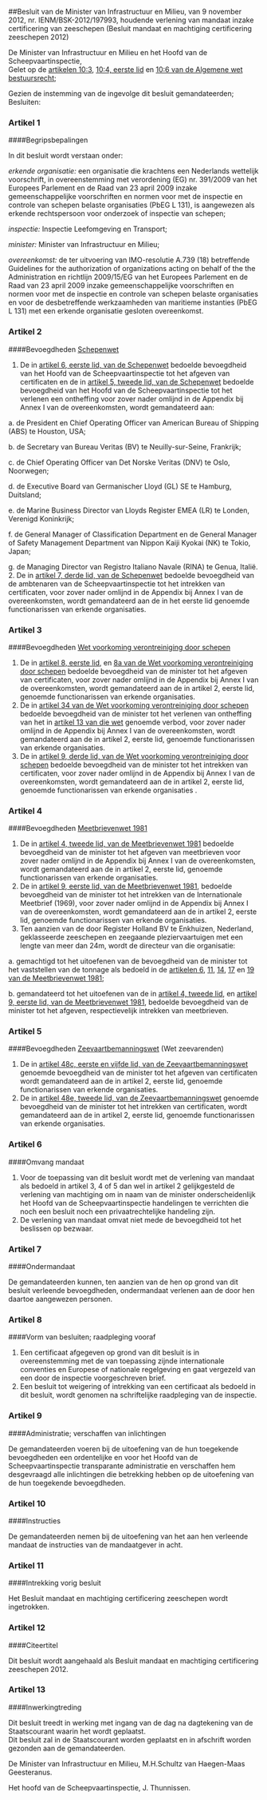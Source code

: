<meta http-equiv='Content-Type' content='text/html; charset=utf-8' />

##Besluit van de Minister van Infrastructuur en Milieu, van 9 november 2012, nr. IENM/BSK-2012/197993, houdende verlening van mandaat inzake certificering van zeeschepen (Besluit mandaat en machtiging certificering zeeschepen 2012)

De Minister van Infrastructuur en Milieu en het Hoofd van de Scheepvaartinspectie,  
Gelet op de [artikelen 10:3](../../../../../../../../../wet/algemene/wet/bestuursrecht/BWBR0005537/README.md), [10:4, eerste lid](../../../../../../../../../wet/algemene/wet/bestuursrecht/BWBR0005537/README.md) en [10:6 van de Algemene wet bestuursrecht](../../../../../../../../../wet/algemene/wet/bestuursrecht/BWBR0005537/README.md);

Gezien de instemming van de ingevolge dit besluit gemandateerden;
Besluiten:    

### Artikel  1  

####Begripsbepalingen

In dit besluit wordt verstaan onder: 

*erkende organisatie:* een organisatie die krachtens een Nederlands wettelijk voorschrift, in overeenstemming met verordening (EG) nr. 391/2009 van het Europees Parlement en de Raad van 23 april 2009 inzake gemeenschappelijke voorschriften en normen voor met de inspectie en controle van schepen belaste organisaties (PbEG L 131), is aangewezen als erkende rechtspersoon voor onderzoek of inspectie van schepen;  

*inspectie:* Inspectie Leefomgeving en Transport;  

*minister:* Minister van Infrastructuur en Milieu;  

*overeenkomst:* de ter uitvoering van IMO-resolutie A.739 (18) betreffende Guidelines for the authorization of organizations acting on behalf of the the Administration en richtlijn 2009/15/EG van het Europees Parlement en de Raad van 23 april 2009 inzake gemeenschappelijke voorschriften en normen voor met de inspectie en controle van schepen belaste organisaties en voor de desbetreffende werkzaamheden van maritieme instanties (PbEG L 131) met een erkende organisatie gesloten overeenkomst.    

### Artikel  2  

####Bevoegdheden [Schepenwet](../../../../../../../../../rijkswet/schepenwet/BWBR0001876/README.md)

1.  De in [artikel 6, eerste lid, van de Schepenwet](../../../../../../../../../rijkswet/schepenwet/BWBR0001876/README.md) bedoelde bevoegdheid van het Hoofd van de Scheepvaartinspectie tot het afgeven van certificaten en de in [artikel 5, tweede lid, van de Schepenwet](../../../../../../../../../rijkswet/schepenwet/BWBR0001876/README.md) bedoelde bevoegdheid van het Hoofd van de Scheepvaartinspectie tot het verlenen een ontheffing voor zover nader omlijnd in de Appendix bij Annex I van de overeenkomsten, wordt gemandateerd aan: 

a. de President en Chief Operating Officer van American Bureau of Shipping (ABS) te Houston, USA;  

b. de Secretary van Bureau Veritas (BV) te Neuilly-sur-Seine, Frankrijk;  

c. de Chief Operating Officer van Det Norske Veritas (DNV) te Oslo, Noorwegen;  

d. de Executive Board van Germanischer Lloyd (GL) SE te Hamburg, Duitsland;  

e. de Marine Business Director van Lloyds Register EMEA (LR) te Londen, Verenigd Koninkrijk;  

f. de General Manager of Classification Department en de General Manager of Safety Management Department van Nippon Kaiji Kyokai (NK) te Tokio, Japan;  

g. de Managing Director van Registro Italiano Navale (RINA) te Genua, Italië.     
2.  De in [artikel 7, derde lid, van de Schepenwet](../../../../../../../../../rijkswet/schepenwet/BWBR0001876/README.md) bedoelde bevoegdheid van de ambtenaren van de Scheepvaartinspectie tot het intrekken van certificaten, voor zover nader omlijnd in de Appendix bij Annex I van de overeenkomsten, wordt gemandateerd aan de in het eerste lid genoemde functionarissen van erkende organisaties.   

### Artikel  3  

####Bevoegdheden [Wet voorkoming verontreiniging door schepen](../../../../../../../../../wet/wet/voorkoming/verontreiniging/door/schepen/BWBR0003642/README.md)

1.  De in [artikel 8, eerste lid](../../../../../../../../../wet/wet/voorkoming/verontreiniging/door/schepen/BWBR0003642/README.md), en [8a van de Wet voorkoming verontreiniging door schepen](../../../../../../../../../wet/wet/voorkoming/verontreiniging/door/schepen/BWBR0003642/README.md) bedoelde bevoegdheid van de minister tot het afgeven van certificaten, voor zover nader omlijnd in de Appendix bij Annex I van de overeenkomsten, wordt gemandateerd aan de in artikel 2, eerste lid, genoemde functionarissen van erkende organisaties.   
2.  De in [artikel 34 van de Wet voorkoming verontreiniging door schepen](../../../../../../../../../wet/wet/voorkoming/verontreiniging/door/schepen/BWBR0003642/README.md) bedoelde bevoegdheid van de minister tot het verlenen van ontheffing van het in [artikel 13 van die wet](../../../../../../../../../wet/wet/voorkoming/verontreiniging/door/schepen/BWBR0003642/README.md) genoemde verbod, voor zover nader omlijnd in de Appendix bij Annex I van de overeenkomsten, wordt gemandateerd aan de in artikel 2, eerste lid, genoemde functionarissen van erkende organisaties.   
3.  De in [artikel 9, derde lid, van de Wet voorkoming verontreiniging door schepen](../../../../../../../../../wet/wet/voorkoming/verontreiniging/door/schepen/BWBR0003642/README.md) bedoelde bevoegdheid van de minister tot het intrekken van certificaten, voor zover nader omlijnd in de Appendix bij Annex I van de overeenkomsten, wordt gemandateerd aan de in artikel 2, eerste lid, genoemde functionarissen van erkende organisaties .   

### Artikel  4  

####Bevoegdheden [Meetbrievenwet 1981](../../../../../../../../../wet/meetbrievenwet/1981/BWBR0003378/README.md)

1.  De in [artikel 4, tweede lid, van de Meetbrievenwet 1981](../../../../../../../../../wet/meetbrievenwet/1981/BWBR0003378/README.md) bedoelde bevoegdheid van de minister tot het afgeven van meetbrieven voor zover nader omlijnd in de Appendix bij Annex I van de overeenkomsten, wordt gemandateerd aan de in artikel 2, eerste lid, genoemde functionarissen van erkende organisaties.   
2.  De in [artikel 9, eerste lid, van de Meetbrievenwet 1981](../../../../../../../../../wet/meetbrievenwet/1981/BWBR0003378/README.md), bedoelde bevoegdheid van de minister tot het intrekken van de Internationale Meetbrief (1969), voor zover nader omlijnd in de Appendix bij Annex I van de overeenkomsten, wordt gemandateerd aan de in artikel 2, eerste lid, genoemde functionarissen van erkende organisaties.   
3.  Ten aanzien van de door Register Holland BV te Enkhuizen, Nederland, geklasseerde zeeschepen en zeegaande pleziervaartuigen met een lengte van meer dan 24m, wordt de directeur van die organisatie: 

a. gemachtigd tot het uitoefenen van de bevoegdheid van de minister tot het vaststellen van de tonnage als bedoeld in de [artikelen 6](../../../../../../../../../wet/meetbrievenwet/1981/BWBR0003378/README.md), [11](../../../../../../../../../wet/meetbrievenwet/1981/BWBR0003378/README.md), [14](../../../../../../../../../wet/meetbrievenwet/1981/BWBR0003378/README.md), [17](../../../../../../../../../wet/meetbrievenwet/1981/BWBR0003378/README.md) en [19 van de Meetbrievenwet 1981](../../../../../../../../../wet/meetbrievenwet/1981/BWBR0003378/README.md);  

b. gemandateerd tot het uitoefenen van de in [artikel 4, tweede lid](../../../../../../../../../wet/meetbrievenwet/1981/BWBR0003378/README.md), en [artikel 9, eerste lid, van de Meetbrievenwet 1981](../../../../../../../../../wet/meetbrievenwet/1981/BWBR0003378/README.md), bedoelde bevoegdheid van de minister tot het afgeven, respectievelijk intrekken van meetbrieven.     

### Artikel  5  

####Bevoegdheden [Zeevaartbemanningswet](../../../../../../../../../wet/wet/zeevarenden/BWBR0009124/README.md) (Wet zeevarenden)

1.  De in [artikel 48c, eerste en vijfde lid, van de Zeevaartbemanningswet](../../../../../../../../../wet/wet/zeevarenden/BWBR0009124/README.md) genoemde bevoegdheid van de minister tot het afgeven van certificaten wordt gemandateerd aan de in artikel 2, eerste lid, genoemde functionarissen van erkende organisaties.   
2.  De in [artikel 48e, tweede lid, van de Zeevaartbemanningswet](../../../../../../../../../wet/wet/zeevarenden/BWBR0009124/README.md) genoemde bevoegdheid van de minister tot het intrekken van certificaten, wordt gemandateerd aan de in artikel 2, eerste lid, genoemde functionarissen van erkende organisaties.   

### Artikel  6  

####Omvang mandaat

1.  Voor de toepassing van dit besluit wordt met de verlening van mandaat als bedoeld in artikel 3, 4 of 5 dan wel in artikel 2 gelijkgesteld de verlening van machtiging om in naam van de minister onderscheidenlijk het Hoofd van de Scheepvaartinspectie handelingen te verrichten die noch een besluit noch een privaatrechtelijke handeling zijn.   
2.  De verlening van mandaat omvat niet mede de bevoegdheid tot het beslissen op bezwaar.   

### Artikel  7  

####Ondermandaat

De gemandateerden kunnen, ten aanzien van de hen op grond van dit besluit verleende bevoegdheden, ondermandaat verlenen aan de door hen daartoe aangewezen personen.  

### Artikel  8  

####Vorm van besluiten; raadpleging vooraf

1.  Een certificaat afgegeven op grond van dit besluit is in overeenstemming met de van toepassing zijnde internationale conventies en Europese of nationale regelgeving en gaat vergezeld van een door de inspectie voorgeschreven brief.   
2.  Een besluit tot weigering of intrekking van een certificaat als bedoeld in dit besluit, wordt genomen na schriftelijke raadpleging van de inspectie.   

### Artikel  9  

####Administratie; verschaffen van inlichtingen

De gemandateerden voeren bij de uitoefening van de hun toegekende bevoegdheden een ordentelijke en voor het Hoofd van de Scheepvaartinspectie transparante administratie en verschaffen hem desgevraagd alle inlichtingen die betrekking hebben op de uitoefening van de hun toegekende bevoegdheden.  

### Artikel  10  

####Instructies

De gemandateerden nemen bij de uitoefening van het aan hen verleende mandaat de instructies van de mandaatgever in acht.  

### Artikel  11  

####Intrekking vorig besluit

Het Besluit mandaat en machtiging certificering zeeschepen wordt ingetrokken.  

### Artikel  12  

####Citeertitel

Dit besluit wordt aangehaald als Besluit mandaat en machtiging certificering zeeschepen 2012.  

### Artikel  13  

####Inwerkingtreding

Dit besluit treedt in werking met ingang van de dag na dagtekening van de Staatscourant waarin het wordt geplaatst.  
Dit besluit zal in de Staatscourant worden geplaatst en in afschrift worden gezonden aan de gemandateerden.  

De 
Minister van Infrastructuur en Milieu,
M.H.Schultz van Haegen-Maas Geesteranus. 

Het hoofd van de Scheepvaartinspectie, 
J. Thunnissen.     
